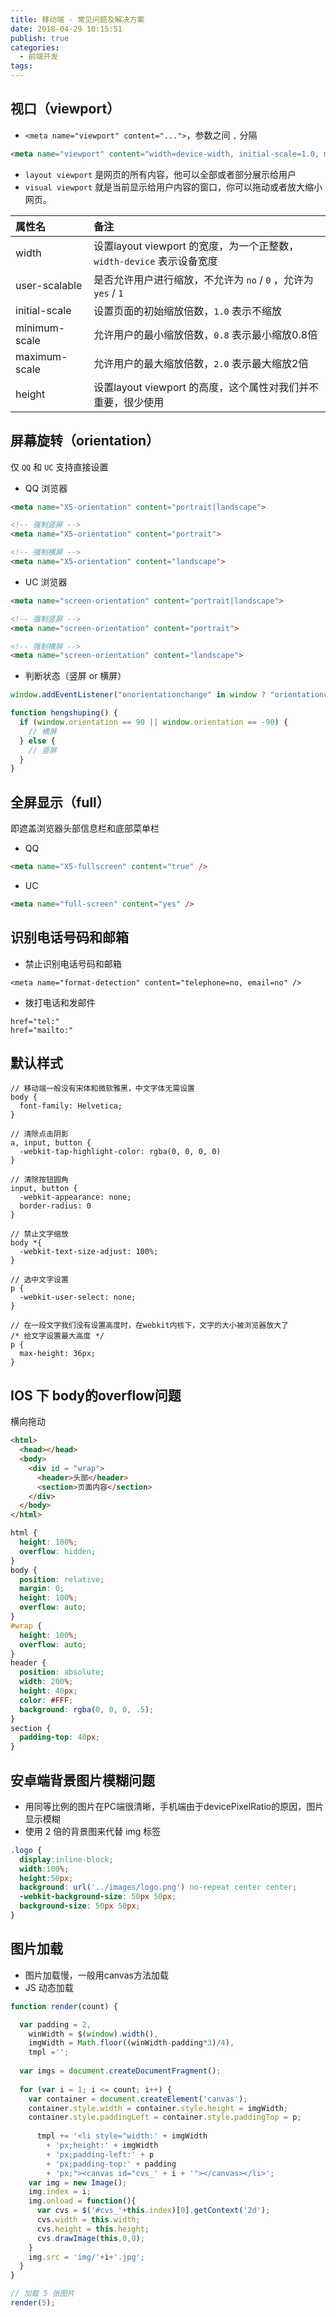 ```yaml
---
title: 移动端 - 常见问题及解决方案
date: 2018-04-29 10:15:51
publish: true
categories:
  - 前端开发
tags:
---
```


## 视口（viewport）
- `<meta name="viewport" content="...">`，参数之间 `,` 分隔
```html
<meta name="viewport" content="width=device-width, initial-scale=1.0, maximum-scale=1.0,minimum-scale=1.0,user-scalable=0" />
```
- `layout viewport` 是网页的所有内容，他可以全部或者部分展示给用户
- `visual viewport` 就是当前显示给用户内容的窗口，你可以拖动或者放大缩小网页。

| 属性名| 备注 |
| :- | :- |
| width | 设置layout viewport 的宽度，为一个正整数，`width-device` 表示设备宽度 |
| user-scalable | 是否允许用户进行缩放，不允许为 `no` / `0` ，允许为 `yes` / `1`
| initial-scale | 设置页面的初始缩放倍数，`1.0` 表示不缩放 |
| minimum-scale | 允许用户的最小缩放倍数，`0.8` 表示最小缩放0.8倍 |
| maximum-scale | 允许用户的最大缩放倍数，`2.0` 表示最大缩放2倍 |
| height | 设置layout viewport 的高度，这个属性对我们并不重要，很少使用 |

## 屏幕旋转（orientation）
仅 `QQ` 和 `UC` 支持直接设置
- QQ 浏览器
```html
<meta name="X5-orientation" content="portrait|landscape">

<!-- 强制竖屏 -->
<meta name="X5-orientation" content="portrait">

<!-- 强制横屏 -->
<meta name="X5-orientation" content="landscape">
```

- UC 浏览器
```html
<meta name="screen-orientation" content="portrait|landscape">

<!-- 强制竖屏 -->
<meta name="screen-orientation" content="portrait">

<!-- 强制横屏 -->
<meta name="screen-orientation" content="landscape">
```

- 判断状态（竖屏 or 横屏）
```javascript
window.addEventListener("onorientationchange" in window ? "orientationchange" : "resize", hengshuping, false);

function hengshuping() {
  if (window.orientation == 90 || window.orientation == -90) {
    // 横屏
  } else {
    // 竖屏
  }
}
```

## 全屏显示（full）
即遮盖浏览器头部信息栏和底部菜单栏
- QQ
```html
<meta name="X5-fullscreen" content="true" />
```

- UC
```html
<meta name="full-screen" content="yes" />
```

## 识别电话号码和邮箱
- 禁止识别电话号码和邮箱
```
<meta name="format-detection" content="telephone=no, email=no" />
```

- 拨打电话和发邮件
```
href="tel:"
href="mailto:"
```

## 默认样式
```less
// 移动端一般没有宋体和微软雅黑，中文字体无需设置
body {
  font-family: Helvetica;
}

// 清除点击阴影
a, input, button {
  -webkit-tap-highlight-color: rgba(0, 0, 0, 0)
}

// 清除按钮圆角
input, button {
  -webkit-appearance: none;
  border-radius: 0
}

// 禁止文字缩放
body *{
  -webkit-text-size-adjust: 100%;
}

// 选中文字设置
p {
  -webkit-user-select: none;
}

// 在一段文字我们没有设置高度时，在webkit内核下，文字的大小被浏览器放大了
/* 给文字设置最大高度 */
p {
  max-height: 36px;
}
```

## IOS 下 body的overflow问题
横向拖动
```html
<html>
  <head></head>
  <body>
    <div id = "wrap">
      <header>头部</header>
      <section>页面内容</section>
    </div>
  </body>
</html>
```
```css
html {
  height: 100%;
  overflow: hidden;
}
body {
  position: relative;
  margin: 0;
  height: 100%;
  overflow: auto;
}
#wrap {
  height: 100%;
  overflow: auto;
}
header {
  position: absolute;
  width: 200%;
  height: 40px;
  color: #FFF;
  background: rgba(0, 0, 0, .5);
}
section {
  padding-top: 40px;
}
```

## 安卓端背景图片模糊问题
- 用同等比例的图片在PC端很清晰，手机端由于devicePixelRatio的原因，图片显示模糊
- 使用 2 倍的背景图来代替 img 标签
```css
.logo {
  display:inline-block;
  width:100%;
  height:50px;
  background: url('../images/logo.png') no-repeat center center;
  -webkit-background-size: 50px 50px;
  background-size: 50px 50px;
}
```

## 图片加载
- 图片加载慢，一般用canvas方法加载
- JS 动态加载
```javascript
function render(count) {

  var padding = 2,
    winWidth = $(window).width(),
    imgWidth = Math.floor((winWidth-padding*3)/4),
    tmpl ='';
    
  var imgs = document.createDocumentFragment();
  
  for (var i = 1; i <= count; i++) {
    var container = document.createElement('canvas');
    container.style.width = container.style.height = imgWidth;
    container.style.paddingLeft = container.style.paddingTop = p;
    
      tmpl += '<li style="width:' + imgWidth 
        + 'px;height:' + imgWidth 
        + 'px;padding-left:' + p 
        + 'px;padding-top:' + padding 
        + 'px;"><canvas id="cvs_' + i + '"></canvas></li>';
    var img = new Image();
    img.index = i;
    img.onload = function(){
      var cvs = $('#cvs_'+this.index)[0].getContext('2d');
      cvs.width = this.width;
      cvs.height = this.height;
      cvs.drawImage(this,0,0);
    }
    img.src = 'img/'+i+'.jpg';
  }
}

// 加载 5 张图片
render(5);
```
